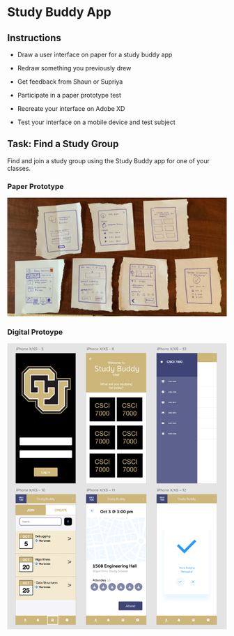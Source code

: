 # Study Buddy App

## Instructions

- Draw a user interface on paper for a study buddy app
  
- Redraw something you previously drew
  
- Get feedback from Shaun or Supriya

- Participate in a paper prototype test

- Recreate your interface on Adobe XD

- Test your interface on a mobile device and test subject

## Task: Find a Study Group

Find and join a study group using the Study Buddy app for one of your classes.

### Paper Prototype

![Meet Up Sketch](../Imgs/meetupappsketch.jpg)

### Digital Protoype

![Meet Up Sketch](../Imgs/meetupappprototype.png)
